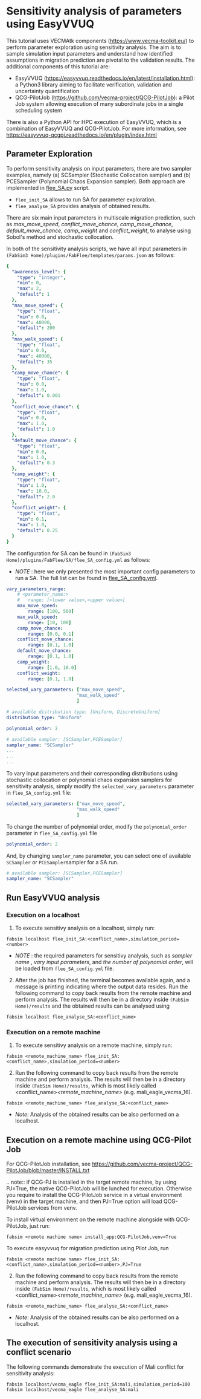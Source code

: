 Sensitivity analysis of parameters using EasyVVUQ
=========

This tutorial uses VECMAtk components (https://www.vecma-toolkit.eu/) to perform parameter exploration using sensitivity analysis. The aim is to sample simulation input parameters and understand how identified assumptions in migration prediction are pivotal to the validation results. The additional components of this tutorial are:

- EasyVVUQ (https://easyvvuq.readthedocs.io/en/latest/installation.html): a Python3 library aiming to facilitate verification, validation and uncertainty quantification
- QCG-PilotJob (https://github.com/vecma-project/QCG-PilotJob): a Pilot Job system allowing execution of many subordinate jobs in a single scheduling system 

There is also a Python API for HPC execution of EasyVVUQ, which is a combination of EasyVVUQ and QCG-PilotJob. For more information, see https://easyvvuq-qcgpj.readthedocs.io/en/plugin/index.html

## Parameter Exploration

To perform sensitivity analysis on input parameters, there are two sampler examples, namely (a) SCSampler (Stochastic Collocation sampler) and (b) PCESampler (Polynomial Chaos Expansion sampler). Both approach are implemented in [flee_SA.py](https://github.com/djgroen/FabFlee/blob/master/flee_SA.py "flee_SA.py") script.
- `flee_init_SA` allows to run SA for parameter exploration.
 - `flee_analyse_SA` provides analysis of obtained results.

There are six main input parameters in multiscale migration prediction, such as _max_move_speed_, _conflict_move_chance_, _camp_move_chance_, _default_move_chance_, _camp_weight_ and _conflict_weight_, to analyse using Sobol's method and stochastic collocation.

In both of the sensitivity analysis scripts, we have all input parameters in ``(FabSim3 Home)/plugins/FabFlee/templates/params.json`` as follows:
```yml
{
  "awareness_level": {
    "type": "integer",
    "min": 0,
    "max": 2,
    "default": 1
  },
  "max_move_speed": {
    "type": "float",
    "min": 0.0,
    "max": 40000,
    "default": 200
  },
  "max_walk_speed": {
    "type": "float",
    "min": 0.0,
    "max": 40000,
    "default": 35
  },
  "camp_move_chance": {
    "type": "float",
    "min": 0.0,
    "max": 1.0,
    "default": 0.001
  },
  "conflict_move_chance": {
    "type": "float",
    "min": 0.0,
    "max": 1.0,
    "default": 1.0
  },
  "default_move_chance": {
    "type": "float",
    "min": 0.0,
    "max": 1.0,
    "default": 0.3
  },
  "camp_weight": {
    "type": "float",
    "min": 1.0,
    "max": 10.0,
    "default": 2.0
  },
  "conflict_weight": {
    "type": "float",
    "min": 0.1,
    "max": 1.0,
    "default": 0.25
  }
}
``` 
The configuration for SA can be found in ``(FabSim3 Home)/plugins/FabFlee/SA/flee_SA_config.yml`` as follows:
 * _NOTE_ : here we only presented the most important config parameters to run a SA. The full list can be found in [flee_SA_config.yml](https://github.com/djgroen/FabFlee/blob/master/flee_SA_config.yml "flee_SA_config.yml").
```yml
vary_parameters_range:
    # <parameter_name:>
    #   range: [<lower value>,<upper value>] 
    max_move_speed:
        range: [100, 500]
    max_walk_speed:
        range: [10, 100]
    camp_move_chance:
        range: [0.0, 0.1]
    conflict_move_chance:
        range: [0.1, 1.0]
    default_move_chance:
        range: [0.1, 1.0]
    camp_weight:
        range: [1.0, 10.0]
    conflict_weight:
        range: [0.1, 1.0]

selected_vary_parameters: ["max_move_speed",
                          "max_walk_speed"
                          ]

# available distribution type: [Uniform, DiscreteUniform]
distribution_type: "Uniform"

polynomial_order: 2

# available sampler: [SCSampler,PCESampler]
sampler_name: "SCSampler"
...
...
...
```
To vary input parameters and their corresponding distributions using stochastic collocation or polynomial chaos expansion samplers for sensitivity analysis, simply modify the `selected_vary_parameters` parameter in `flee_SA_config.yml` file:
```yml 
selected_vary_parameters: ["max_move_speed",
                          "max_walk_speed"
                          ]
```
To change the number of polynomial order, modify the  `polynomial_order` parameter in `flee_SA_config.yml` file

```yml 
polynomial_order: 2
```
And, by changing `sampler_name` parameter, you can select one of available `SCSampler` or `PCESampler`sampler for a SA run.
```yml 
# available sampler: [SCSampler,PCESampler]
sampler_name: "SCSampler"
```

## Run EasyVVUQ analysis 

### Execution on a localhost

1. To execute sensitivy analysis on a localhost, simply run:

```
fabsim localhost flee_init_SA:<conflict_name>,simulation_period=<number>
```
* _NOTE_ : the required parameters for sensitivy analysis, such as _sampler name_ , _vary input parameters_, and _the number of polynomial order_, will be loaded from `flee_SA_config.yml` file.

2. After the job has finished, the terminal becomes available again, and a message is printing indicating where the output data resides. Run the following command to copy back results from the remote machine and perform analysis. The results will then be in a directory inside `(FabSim Home)/results` and the obtained results can be analysed using 

```
fabsim localhost flee_analyse_SA:<conflict_name>
```    


### Execution on a remote machine

1. To execute sensitivy analysis on a remote machine, simply run:
```
fabsim <remote_machine_name> flee_init_SA:<conflict_name>,simulation_period=<number>
```


2. Run the following command to copy back results from the remote machine and perform analysis. The results will then be in a directory inside ``(FabSim Home)/results``, which is most likely called <conflict_name>_<remote_machine_name>_<number> (e.g. mali_eagle_vecma_16).
```
fabsim <remote_machine_name> flee_analyse_SA:<conflict_name>
```
* _Note_: Analysis of the obtained results can be also performed on a localhost.


## Execution on a remote machine using QCG-Pilot Job

For QCG-PilotJob installation, see https://github.com/vecma-project/QCG-PilotJob/blob/master/INSTALL.txt 

.. note:: if QCG-PJ is installed in the target remote machine, by using PJ=True, the native QCG-PilotJob will be lunched for execution. Otherwise you require to install the QCG-PilotJob service in a virtual environment (venv) in the target machine, and then PJ=True option will load QCG-PilotJob services from venv. 

To install virtual environment on the remote machine alongside with QCG-PilotJob, just run: 

```
fabsim <remote machine name> install_app:QCG-PilotJob,venv=True
```

To execute easyvvuq for migration prediction using Pilot Job, run

```
fabsim <remote machine name> flee_init_SA:<conflict_name>,simulation_period=<number>,PJ=True
```
 

2. Run the following command to copy back results from the remote machine and perform analysis. The results will then be in a directory inside ``(FabSim Home)/results``, which is most likely called <conflict_name>_<remote_machine_name>_<number> (e.g. mali_eagle_vecma_16).

```
fabsim <remote_machine_name> flee_analyse_SA:<conflict_name>
```  
* _Note_: Analysis of the obtained results can be also performed on a localhost.


## The execution of sensitivity analysis using a conflict scenario

The following commands demonstrate the execution of Mali conflict for sensitivity analysis: 
```
fabsim localhost/vecma_eagle flee_init_SA:mali,simulation_period=100
fabsim localhost/vecma_eagle flee_analyse_SA:mali
```
